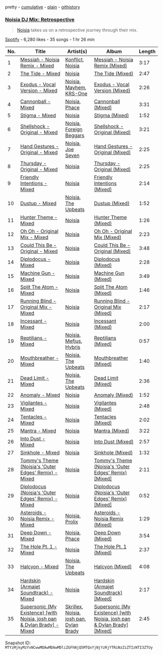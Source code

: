 pretty - [cumulative](/playlists/cumulative/37i9dQZF1DXcoeTjyAlVWI.md) - [plain](/playlists/plain/37i9dQZF1DXcoeTjyAlVWI) - [githistory](https://github.githistory.xyz/mackorone/spotify-playlist-archive/blob/main/playlists/plain/37i9dQZF1DXcoeTjyAlVWI)

### [Noisia DJ Mix: Retrospective](https://open.spotify.com/playlist/37i9dQZF1DXcoeTjyAlVWI)

> <a href="spotify:artist:4YWj8sohRDjL9deiuRvEEY">Noisia</a> takes us on a retrospective journey through their mix.

[Spotify](https://open.spotify.com/user/spotify) - 6,280 likes - 35 songs - 1 hr 26 min

| No. | Title | Artist(s) | Album | Length |
|---|---|---|---|---|
| 1 | [Messiah \- Noisia Remix \- Mixed](https://open.spotify.com/track/6swe9TZ9o4prN2LTJ1Odrf) | [Konflict](https://open.spotify.com/artist/6ksf54VUgZAA4cppWkYNX3), [Noisia](https://open.spotify.com/artist/4YWj8sohRDjL9deiuRvEEY) | [Messiah \- Noisia Remix \(Mixed\)](https://open.spotify.com/album/5Q7rgfWKpM4bhz9pCL8MIg) | 3:17 |
| 2 | [The Tide \- Mixed](https://open.spotify.com/track/1SnbRY5del9OhzUg7Kc6Tm) | [Noisia](https://open.spotify.com/artist/4YWj8sohRDjL9deiuRvEEY) | [The Tide \(Mixed\)](https://open.spotify.com/album/1IvVVbTpYi5gK1l14fZgvS) | 2:47 |
| 3 | [Exodus \- Vocal Version \- Mixed](https://open.spotify.com/track/7vw6omPE4c1T9zygrJsgfy) | [Noisia](https://open.spotify.com/artist/4YWj8sohRDjL9deiuRvEEY), [Mayhem](https://open.spotify.com/artist/1Yy64kzIO5Ryx7iuHqoImy), [KRS\-One](https://open.spotify.com/artist/2gINJ8xw86xawPyGvx1bla) | [Exodus \- Vocal Version \(Mixed\)](https://open.spotify.com/album/6nnhVgFMayGAEUezRLD4VV) | 2:26 |
| 4 | [Cannonball \- Mixed](https://open.spotify.com/track/31GkX1TKkuZ63hdMD4Eo5D) | [Noisia](https://open.spotify.com/artist/4YWj8sohRDjL9deiuRvEEY), [Phace](https://open.spotify.com/artist/3o46xaXZd75wUeb2Zfc4o5) | [Cannonball \(Mixed\)](https://open.spotify.com/album/2qsNPzX2xYCsMsjPsnNa6S) | 3:31 |
| 5 | [Stigma \- Mixed](https://open.spotify.com/track/46f32tCpqUoQKCCO1HDXUK) | [Noisia](https://open.spotify.com/artist/4YWj8sohRDjL9deiuRvEEY) | [Stigma \(Mixed\)](https://open.spotify.com/album/7mpOluPyqJYyfZdzDX5jLq) | 1:52 |
| 6 | [Shellshock \- Original \- Mixed](https://open.spotify.com/track/5Ji4p75DZfgmF1NYrnY7Ly) | [Noisia](https://open.spotify.com/artist/4YWj8sohRDjL9deiuRvEEY), [Foreign Beggars](https://open.spotify.com/artist/0sQ1wgSdRpoysgsa1VnI4G) | [Shellshock \- Original \(Mixed\)](https://open.spotify.com/album/2XXRsWlzYCcBqXYn1FwEvd) | 3:21 |
| 7 | [Hand Gestures \- Original \- Mixed](https://open.spotify.com/track/2S9d3BtI5UDxYO3EbrJsKo) | [Noisia](https://open.spotify.com/artist/4YWj8sohRDjL9deiuRvEEY), [Joe Seven](https://open.spotify.com/artist/6tSiaOS1xbLWk4xfmpcA91) | [Hand Gestures \- Original \(Mixed\)](https://open.spotify.com/album/0enKHi8Ohh2kq81cmxiM4u) | 2:25 |
| 8 | [Thursday \- Original \- Mixed](https://open.spotify.com/track/5a95Ih2FM82cSteyV3gsax) | [Noisia](https://open.spotify.com/artist/4YWj8sohRDjL9deiuRvEEY) | [Thursday \- Original \(Mixed\)](https://open.spotify.com/album/4h6aasTvfnQR512B1tQ1Jk) | 2:25 |
| 9 | [Friendly Intentions \- Mixed](https://open.spotify.com/track/0VVpmUjxPa5avm9KzVtP7W) | [Noisia](https://open.spotify.com/artist/4YWj8sohRDjL9deiuRvEEY) | [Friendly Intentions \(Mixed\)](https://open.spotify.com/album/6oal9E3GOfKx8Au3Wdl6hX) | 2:14 |
| 10 | [Dustup \- Mixed](https://open.spotify.com/track/41hJxqCi3tyn1HqEjKQ3sK) | [Noisia](https://open.spotify.com/artist/4YWj8sohRDjL9deiuRvEEY), [The Upbeats](https://open.spotify.com/artist/5fbq6W6HAncSYaFtlQi7fF) | [Dustup \(Mixed\)](https://open.spotify.com/album/6XBRLr2bnPzeS70pncZNjM) | 1:52 |
| 11 | [Hunter Theme \- Mixed](https://open.spotify.com/track/224pK11ptiu5HnBjEZ64P8) | [Noisia](https://open.spotify.com/artist/4YWj8sohRDjL9deiuRvEEY) | [Hunter Theme \(Mixed\)](https://open.spotify.com/album/0yorgICQqS39GioSV2dD2A) | 1:26 |
| 12 | [Oh Oh \- Original Mix \- Mixed](https://open.spotify.com/track/49miFyH1HbqjkX1stoDKcC) | [Noisia](https://open.spotify.com/artist/4YWj8sohRDjL9deiuRvEEY) | [Oh Oh \- Original Mix \(Mixed\)](https://open.spotify.com/album/7xKyXhc8gfo87GZA58wTEg) | 2:23 |
| 13 | [Could This Be \- Original \- Mixed](https://open.spotify.com/track/1Hg3Dl2IrPj87owkvXzEkN) | [Noisia](https://open.spotify.com/artist/4YWj8sohRDjL9deiuRvEEY) | [Could This Be \- Original \(Mixed\)](https://open.spotify.com/album/6Xkaoxuxq0RAsjY1MjkTI9) | 3:48 |
| 14 | [Diplodocus \- Mixed](https://open.spotify.com/track/6T3XaRGQQusvWBX4FLGoGB) | [Noisia](https://open.spotify.com/artist/4YWj8sohRDjL9deiuRvEEY) | [Diplodocus \(Mixed\)](https://open.spotify.com/album/4zsHRq1u8jtzX4Vp5RHu2Z) | 2:28 |
| 15 | [Machine Gun \- Mixed](https://open.spotify.com/track/7CUpUT4ZqpV1FVTcXZekOx) | [Noisia](https://open.spotify.com/artist/4YWj8sohRDjL9deiuRvEEY) | [Machine Gun \(Mixed\)](https://open.spotify.com/album/59LCDfsJSXcyMhUbQRgBmt) | 3:49 |
| 16 | [Split The Atom \- Mixed](https://open.spotify.com/track/0Z0NHVV3FodkB194U1Xl2s) | [Noisia](https://open.spotify.com/artist/4YWj8sohRDjL9deiuRvEEY) | [Split The Atom \(Mixed\)](https://open.spotify.com/album/4jnFwDod1jVhmw7oHz0uaM) | 1:46 |
| 17 | [Running Blind \- Original Mix \- Mixed](https://open.spotify.com/track/5sPDzUocPgfq9m4WuWvUWo) | [Noisia](https://open.spotify.com/artist/4YWj8sohRDjL9deiuRvEEY) | [Running Blind \- Original Mix \(Mixed\)](https://open.spotify.com/album/07n7uvhFNgRJwClAAVLGh9) | 2:17 |
| 18 | [Incessant \- Mixed](https://open.spotify.com/track/2zvdOL1LTQmRcy4mensTtW) | [Noisia](https://open.spotify.com/artist/4YWj8sohRDjL9deiuRvEEY) | [Incessant \(Mixed\)](https://open.spotify.com/album/24myXXcTRcBoHHdMwBLuyv) | 2:00 |
| 19 | [Reptilians \- Mixed](https://open.spotify.com/track/1s7XgvvAudKFh7rIwp7Dlc) | [Noisia](https://open.spotify.com/artist/4YWj8sohRDjL9deiuRvEEY), [Mefjus](https://open.spotify.com/artist/54qqaSH6byJIb8eFWxe3Pj), [Hybris](https://open.spotify.com/artist/6dvHFhruyFyf26otoWOXKR) | [Reptilians \(Mixed\)](https://open.spotify.com/album/1SeeZSMY4gTLVeQUdEU9SK) | 0:57 |
| 20 | [Mouthbreather \- Mixed](https://open.spotify.com/track/3J0WvMvJgHjhiuUuZnlb3m) | [Noisia](https://open.spotify.com/artist/4YWj8sohRDjL9deiuRvEEY), [The Upbeats](https://open.spotify.com/artist/5fbq6W6HAncSYaFtlQi7fF) | [Mouthbreather \(Mixed\)](https://open.spotify.com/album/15BrGHLcxn10mspgabI9LD) | 1:40 |
| 21 | [Dead Limit \- Mixed](https://open.spotify.com/track/08ABVj3JzSAB4BeHIsSZ3w) | [Noisia](https://open.spotify.com/artist/4YWj8sohRDjL9deiuRvEEY), [The Upbeats](https://open.spotify.com/artist/5fbq6W6HAncSYaFtlQi7fF) | [Dead Limit \(Mixed\)](https://open.spotify.com/album/6eTIXyu91KthqqDZPlEkbb) | 2:36 |
| 22 | [Anomaly \- Mixed](https://open.spotify.com/track/5BKQPMObWBtLrUXghyYYRO) | [Noisia](https://open.spotify.com/artist/4YWj8sohRDjL9deiuRvEEY) | [Anomaly \(Mixed\)](https://open.spotify.com/album/2U8PHT4oD76vnhphOcZUVh) | 1:52 |
| 23 | [Vigilantes \- Mixed](https://open.spotify.com/track/2vrqgJoUZZwcxOyu5OA4FV) | [Noisia](https://open.spotify.com/artist/4YWj8sohRDjL9deiuRvEEY) | [Vigilantes \(Mixed\)](https://open.spotify.com/album/0AMERFhQjYIz4oobM2DpDf) | 2:48 |
| 24 | [Tentacles \- Mixed](https://open.spotify.com/track/3wYUOHjBRvaHFK7Fqg1Tgb) | [Noisia](https://open.spotify.com/artist/4YWj8sohRDjL9deiuRvEEY) | [Tentacles \(Mixed\)](https://open.spotify.com/album/1Km8pfhTwqq9XfjSguBu5Y) | 2:02 |
| 25 | [Mantra \- Mixed](https://open.spotify.com/track/20Na7fzB7bfZEChMRLbfrX) | [Noisia](https://open.spotify.com/artist/4YWj8sohRDjL9deiuRvEEY) | [Mantra \(Mixed\)](https://open.spotify.com/album/4k2eZJlDqtFOQc8ezSqk1N) | 3:22 |
| 26 | [Into Dust \- Mixed](https://open.spotify.com/track/2EGVvKYiniAr1MjeTiGnkH) | [Noisia](https://open.spotify.com/artist/4YWj8sohRDjL9deiuRvEEY) | [Into Dust \(Mixed\)](https://open.spotify.com/album/3zEHBEA8Gn9LK2nq9r0NT7) | 2:57 |
| 27 | [Sinkhole \- Mixed](https://open.spotify.com/track/49xz1YN3PyYafiGc9L4mkj) | [Noisia](https://open.spotify.com/artist/4YWj8sohRDjL9deiuRvEEY) | [Sinkhole \(Mixed\)](https://open.spotify.com/album/2X5xwsUyeDFvoD1tyVRExI) | 1:32 |
| 28 | [Tommy's Theme \(Noisia's 'Outer Edges' Remix\) \- Mixed](https://open.spotify.com/track/6CiRF5pZksBwI3GPyycHu7) | [Noisia](https://open.spotify.com/artist/4YWj8sohRDjL9deiuRvEEY) | [Tommy's Theme \(Noisia's 'Outer Edges' Remix\) \[Mixed\]](https://open.spotify.com/album/1dC5tp70oRFNAyW5Su2GFl) | 2:11 |
| 29 | [Diplodocus \(Noisia's 'Outer Edges' Remix\) \- Mixed](https://open.spotify.com/track/4bdQHn2V81C9NiVuiUQJxJ) | [Noisia](https://open.spotify.com/artist/4YWj8sohRDjL9deiuRvEEY) | [Diplodocus \(Noisia's 'Outer Edges' Remix\) \[Mixed\]](https://open.spotify.com/album/52acXbZAPZBByhFPwwtQI4) | 0:52 |
| 30 | [Asteroids \- Noisia Remix \- Mixed](https://open.spotify.com/track/3dynRKsvTUgMvS56QGerCH) | [Noisia](https://open.spotify.com/artist/4YWj8sohRDjL9deiuRvEEY), [Prolix](https://open.spotify.com/artist/3rNP0CUzTxxuNpc3ze8rXV) | [Asteroids \- Noisia Remix \(Mixed\)](https://open.spotify.com/album/4qqplLU8AJ6dfFCzHIGkQP) | 1:29 |
| 31 | [Deep Down \- Mixed](https://open.spotify.com/track/0GpI7JO0l5k0u9JJobosOE) | [Noisia](https://open.spotify.com/artist/4YWj8sohRDjL9deiuRvEEY), [Phace](https://open.spotify.com/artist/3o46xaXZd75wUeb2Zfc4o5) | [Deep Down \(Mixed\)](https://open.spotify.com/album/6e4mbPYRytFgQJDdcrjqMs) | 3:54 |
| 32 | [The Hole Pt\. 1 \- Mixed](https://open.spotify.com/track/370njgmMmwBKk0LBPFA5Gi) | [Noisia](https://open.spotify.com/artist/4YWj8sohRDjL9deiuRvEEY) | [The Hole Pt\. 1 \(Mixed\)](https://open.spotify.com/album/7kJaKAWPNtWCat0Pcu3bkY) | 2:37 |
| 33 | [Halcyon \- Mixed](https://open.spotify.com/track/5hqXg7AB1vR3PWFx2CaV8i) | [Noisia](https://open.spotify.com/artist/4YWj8sohRDjL9deiuRvEEY), [The Upbeats](https://open.spotify.com/artist/5fbq6W6HAncSYaFtlQi7fF) | [Halcyon \(Mixed\)](https://open.spotify.com/album/20nuU8BNfGzkR64cLv8gXx) | 4:08 |
| 34 | [Hardskin \(Armajet Soundtrack\) \- Mixed](https://open.spotify.com/track/4n9dueMZlTMXmYyp2FqfCc) | [Noisia](https://open.spotify.com/artist/4YWj8sohRDjL9deiuRvEEY) | [Hardskin \(Armajet Soundtrack\) \[Mixed\]](https://open.spotify.com/album/4vGfMl6e348zTdBNXlmxW0) | 2:17 |
| 35 | [Supersonic \(My Existence\) \[with Noisia, josh pan & Dylan Brady\] \- Mixed](https://open.spotify.com/track/7mhj9bjEuhNeMJRdrhpHMm) | [Skrillex](https://open.spotify.com/artist/5he5w2lnU9x7JFhnwcekXX), [Noisia](https://open.spotify.com/artist/4YWj8sohRDjL9deiuRvEEY), [josh pan](https://open.spotify.com/artist/2sfSQ1BOzaFQa3LZj6OGwD), [Dylan Brady](https://open.spotify.com/artist/2Cm6C9PNHioyjRKBfO7n9N) | [Supersonic \(My Existence\) \[with Noisia, josh pan & Dylan Brady\] \[Mixed\]](https://open.spotify.com/album/0NROYd0Sgl96Wg7djSSV7Y) | 2:45 |

Snapshot ID: `MTYzMjkyMzYxNCwwMDAwMDAwMDliZGFhNjQ5MTQxYjNjYzRjYTRiNzZiZTIzNTI3ZTUy`
